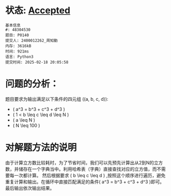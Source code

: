 # 状态: [Accepted](http://dsbpython.openjudge.cn/dspythonbook/solution/48304530/)
```
基本信息
#: 48304530
题目: P0140
提交人: 2400012262_周知勤
内存: 3616kB
时间: 921ms
语言: Python3
提交时间: 2025-02-18 20:05:58
```

# 问题的分析：
题目要求为输出满足以下条件的四元组 \((a, b, c, d)):

- \( a^3 = b^3 + c^3 + d^3 \)
- \( 1 < b \leq c \leq d \leq N \)
- \( a \leq N \)
- \( N \leq 100 \)

# 对解题方法的说明
由于计算立方数比较耗时，为了节省时间，我们可以先预先计算出从2到N的立方数，并储存在一个字典当中。利用哈希表（字典）直接查找对应的立方值，而不需要每一次都计算。
然后根据要求 \( b \leq c \leq d \) ,按照这个顺序进行遍历，避免重复计算和输出。在循环中直接匹配满足的条件\( a^3 = b^3 + c^3 + d^3 \)即可。最后输出依次输出结果。